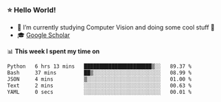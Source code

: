 ### ⭐️ Hello World!

<!--
**hologerry/hologerry** is a ✨ _special_ ✨ repository because its `README.md` (this file) appears on your GitHub profile.

Here are some ideas to get you started:

- 🔭 I’m currently working and studying on Computer Vision
- 🌱 I’m currently learning at Peking University
- 💬 Ask me about 
- 📫 How to reach me: E-mail
- 😄 Pronouns: he/his
- ⚡ Fun fact: Music is the Power
-->


- 🔭 I’m currently studying Computer Vision and doing some cool stuff 🤖
- 🎓 [Google Scholar](https://scholar.google.com/citations?user=3ykqW9wAAAAJ&hl=en)


📊 **This week I spent my time on**

<!--START_SECTION:waka-->

```txt
Python   6 hrs 13 mins   ██████████████████████▒░░   89.37 %
Bash     37 mins         ██▒░░░░░░░░░░░░░░░░░░░░░░   08.99 %
JSON     4 mins          ▒░░░░░░░░░░░░░░░░░░░░░░░░   01.00 %
Text     2 mins          ░░░░░░░░░░░░░░░░░░░░░░░░░   00.63 %
YAML     0 secs          ░░░░░░░░░░░░░░░░░░░░░░░░░   00.01 %
```

<!--END_SECTION:waka-->
